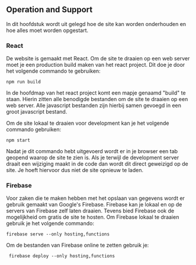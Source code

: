 ## Operation and Support
In dit hoofdstuk wordt uit gelegd hoe de site kan worden onderhouden en hoe alles moet worden opgestart.

### React
De website is gemaakt met React. Om de site te draaien op een web server moet je een production build maken van het react project. Dit doe je door het volgende commando te gebruiken:

```npm run build```

In de hoofdmap van het react project komt een mapje genaamd "build" te staan. Hierin zitten alle benodigde bestanden om de site te draaien op een web server. Alle javascript bestanden zijn hierbij samen gevoegd in een groot javascript bestand.

Om de site lokaal te draaien voor development kan je het volgende commando gebruiken:

```npm start```

Nadat je dit commando hebt uitgevoerd wordt er in je browser een tab geopend waarop de site te zien is. Als je terwijl de development server draait een wijziging maakt in de code dan wordt dit direct geweizigd op de site. Je hoeft hiervoor dus niet de site opnieuw te laden.

### Firebase
Voor zaken die te maken hebben met het opslaan van gegevens wordt er gebruik gemaakt van Google's Firebase. Firebase kan je lokaal en op de servers van Firebase zelf laten draaien. Tevens bied Firebase ook de mogelijkheid om gratis de site te hosten. Om Firebase lokaal te draaien gebruik je het volgende commando:

```firebase serve --only hosting,functions```

Om de bestanden van Firebase online te zetten gebruik je:

``` firebase deploy --only hosting,functions```
